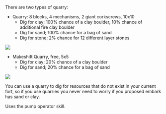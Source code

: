 
There are two types of quarry:

* Quarry: 8 blocks, 4 mechanisms, 2 giant corkscrews, 10x10
	* Dig for clay; 100% chance of a clay boulder, 10% chance of additional fire clay boulder
	* Dig for sand; 100% chance for a bag of sand
	* Dig for stone; 2% chance for 12 different layer stones

![](/wshop?addon=User/Quarry&file=building_user_quarry.txt&id=QUARRY)

* Makeshift Quarry, free, 5x5
	* Dig for clay; 20% chance of a clay boulder
	* Dig for sand; 20% chance for a bag of sand

![](/wshop?addon=User/Quarry&file=building_user_quarry.txt&id=SMALL_QUARRY)

You can use a quarry to dig for resources that do not exist in your current fort, so if you use
quarries you never need to worry if you proposed embark has sand or clay.

Uses the pump operator skill.
